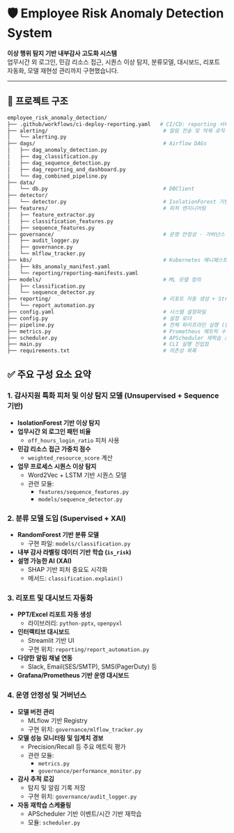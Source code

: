 # 🛡️ Employee Risk Anomaly Detection System

**이상 행위 탐지 기반 내부감사 고도화 시스템**  
업무시간 외 로그인, 민감 리소스 접근, 시퀀스 이상 탐지, 분류모델, 대시보드, 리포트 자동화, 모델 재현성 관리까지 구현했습니다.

---

## 📁 프로젝트 구조

```bash
employee_risk_anomaly_detection/
├── .github/workflows/ci-deploy-reporting.yaml   # CI/CD: reporting 서비스 자동 배포
├── alerting/                                     # 알림 전송 및 억제 로직
│   └── alerting.py
├── dags/                                         # Airflow DAGs
│   ├── dag_anomaly_detection.py
│   ├── dag_classification.py
│   ├── dag_sequence_detection.py
│   ├── dag_reporting_and_dashboard.py
│   └── dag_combined_pipeline.py
├── data/
│   └── db.py                                     # DBClient
├── detector/
│   └── detector.py                               # IsolationForest 기반 RiskAnomalyDetector
├── features/                                     # 피처 엔지니어링
│   ├── feature_extractor.py
│   ├── classification_features.py
│   ├── sequence_features.py
├── governance/                                   # 운영 안정성 · 거버넌스
│   ├── audit_logger.py
│   ├── governance.py
│   └── mlflow_tracker.py
├── k8s/                                          # Kubernetes 매니페스트
│   ├── k8s_anomaly_manifest.yaml
│   └── reporting/reporting-manifests.yaml
├── models/                                       # ML 모델 정의
│   ├── classification.py
│   └── sequence_detector.py
├── reporting/                                    # 리포트 자동 생성 + Streamlit API
│   └── report_automation.py
├── config.yaml                                   # 시스템 설정파일
├── config.py                                     # 설정 로더
├── pipeline.py                                   # 전체 파이프라인 실행 (통합 버전)
├── metrics.py                                    # Prometheus 메트릭 수집 서버
├── scheduler.py                                  # APScheduler 재학습 스케줄러
├── main.py                                       # CLI 실행 진입점
├── requirements.txt                              # 의존성 목록
```

## ✅ 주요 구성 요소 요약

### 1. 감사지원 특화 피처 및 이상 탐지 모델 (Unsupervised + Sequence 기반)

- **IsolationForest 기반 이상 탐지**
- **업무시간 외 로그인 패턴 비율**
  - `off_hours_login_ratio` 피처 사용
- **민감 리소스 접근 가중치 점수**
  - `weighted_resource_score` 계산
- **업무 프로세스 시퀀스 이상 탐지**
  - Word2Vec + LSTM 기반 시퀀스 모델
  - 관련 모듈:  
    - `features/sequence_features.py`  
    - `models/sequence_detector.py`



### 2. 분류 모델 도입 (Supervised + XAI)

- **RandomForest 기반 분류 모델**
  - 구현 파일: `models/classification.py`
- **내부 감사 라벨링 데이터 기반 학습 (`is_risk`)**
- **설명 가능한 AI (XAI)**
  - SHAP 기반 피처 중요도 시각화
  - 메서드: `classification.explain()`


### 3. 리포트 및 대시보드 자동화

- **PPT/Excel 리포트 자동 생성**
  - 라이브러리: `python-pptx`, `openpyxl`
- **인터랙티브 대시보드**
  - Streamlit 기반 UI
  - 구현 위치: `reporting/report_automation.py`
- **다양한 알림 채널 연동**
  - Slack, Email(SES/SMTP), SMS(PagerDuty) 등
- **Grafana/Prometheus 기반 운영 대시보드**



### 4. 운영 안정성 및 거버넌스

- **모델 버전 관리**
  - MLflow 기반 Registry
  - 구현 위치: `governance/mlflow_tracker.py`
- **모델 성능 모니터링 및 임계치 경보**
  - Precision/Recall 등 주요 메트릭 평가
  - 관련 모듈:  
    - `metrics.py`  
    - `governance/performance_monitor.py`
- **감사 추적 로깅**
  - 탐지 및 알림 기록 저장
  - 구현 위치: `governance/audit_logger.py`
- **자동 재학습 스케줄링**
  - APScheduler 기반 이벤트/시간 기반 재학습
  - 모듈: `scheduler.py`
